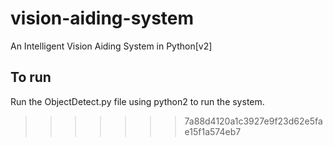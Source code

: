 # vision-aiding-system
An Intelligent Vision Aiding System in Python[v2]

## To run
Run the ObjectDetect.py file using python2 to run the system.
>>>>>>> 7a88d4120a1c3927e9f23d62e5fae15f1a574eb7
